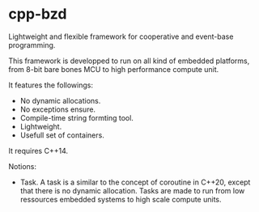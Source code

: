 # cpp-bzd

Lightweight and flexible framework for cooperative and event-base programming.

This framework is developped to run on all kind of embedded platforms, from 8-bit bare bones MCU to high performance compute unit.

It features the followings:
- No dynamic allocations.
- No exceptions ensure.
- Compile-time string formting tool.
- Lightweight.
- Usefull set of containers.

It requires C++14.

Notions:
- Task. A task is a similar to the concept of coroutine in C++20, except that there is no dynamic allocation. Tasks are made to run from low ressources embedded systems to high scale compute units.
